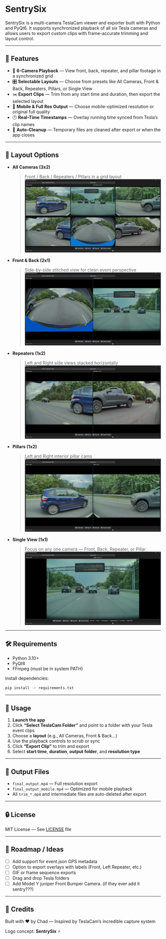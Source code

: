 # SentrySix

SentrySix is a multi-camera TeslaCam viewer and exporter built with Python and PyQt6.
It supports synchronized playback of all six Tesla cameras and allows users to export custom clips with frame-accurate trimming and layout control.

---

## 🚗 Features

- 🔭 **6-Camera Playback** — View front, back, repeater, and pillar footage in a synchronized grid
- 🎛️ **Selectable Layouts** — Choose from presets like All Cameras, Front & Back, Repeaters, Pillars, or Single View
- ✂️ **Export Clips** — Trim from any start time and duration, then export the selected layout
- 📱 **Mobile & Full Res Output** — Choose mobile-optimized resolution or original full quality
- 🕐 **Real-Time Timestamps** — Overlay running time synced from Tesla’s clip names
- 🧹 **Auto-Cleanup** — Temporary files are cleaned after export or when the app closes

---

## 📸 Layout Options

- **All Cameras (3x2)**
  > Front / Back / Repeaters / Pillars in a grid layout
  ![All Cameras](Screenshots/All-cameras.png)


- **Front & Back (2x1)**
  > Side-by-side stitched view for clean event perspective
  ![Front And Back](Screenshots/Front-Back.png)

- **Repeaters (1x2)**
  > Left and Right side views stacked horizontally
  ![Rapeaters](Screenshots/Rapeaters.png)

- **Pillars (1x2)**
  > Left and Right interior pillar cams
  ![Pillers](Screenshots/Pillers.png)

- **Single View (1x1)**
  > Focus on any one camera — Front, Back, Repeater, or Pillar
  ![Single View](Screenshots/Single-view.png)

---

## 🛠 Requirements

- Python 3.10+
- PyQt6
- FFmpeg (must be in system PATH)

Install dependencies:
```bash
pip install -r requirements.txt
```

---

## 🧪 Usage

1. **Launch the app**
2. Click **“Select TeslaCam Folder”** and point to a folder with your Tesla event clips
3. Choose a **layout** (e.g., All Cameras, Front & Back...)
4. Use the playback controls to scrub or sync
5. Click **“Export Clip”** to trim and export
6. Select **start time**, **duration**, **output folder**, and **resolution type**

---

## 📂 Output Files

- `final_output.mp4` — Full resolution export
- `final_output_mobile.mp4` — Optimized for mobile playback
- All `trim_*.mp4` and intermediate files are auto-deleted after export

---

## 🔒 License

MIT License — See [LICENSE](LICENSE) file

---

## 🚧 Roadmap / Ideas

- [ ] Add support for event.json GPS metadata
- [ ] Option to export overlays with labels (Front, Left Repeater, etc.)
- [ ] GIF or frame sequence exports
- [ ] Drag and drop Tesla folders
- [ ] Add Model Y juniper Front Bumper Camera. (if they ever add it sentry???)

---

## 🙌 Credits

Built with ❤️ by Chad — Inspired by TeslaCam’s incredible capture system

Logo concept: **SentrySix** ⚡